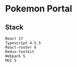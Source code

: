 # Pokemon Portal

## Stack
    React 17
    Typescript 4.5.5
    React-router 6
    Redux-toolkit
    Webpack 5
    MUI 5
    
